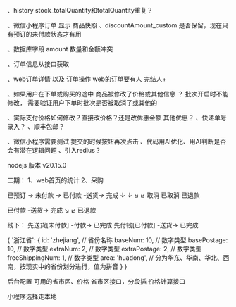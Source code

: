 
、history stock_totalQuantity和totalQuantity重复？

、微信小程序订单 显示 商品快照
、discountAmount_custom 是否保留，现在只有预订的未付款状态才有用

、数据库字段 amount 数量和金额冲突

、订单信息从接口获取


、web订单详情 以及 订单操作   web的订单要有人 完结人+

、如果用户在下单或购买的途中 商品被修改了价格或其他信息 ？   批次开启时不能修改， 需要验证用户下单时批次是否被取消了或其他的

、实际支付价格如何修改？直接改价格？还是改优惠金额  其他优惠？
、快递单号录入？
、顺丰包邮？

、微信小程序需要测试 提交的时候按钮再次点击
、代码用AI优化、用AI判断是否会有潜在逻辑问题
、引入redius？

nodejs 版本 v20.15.0






二期：
1、web首页的统计
2、采购



已预订 -> 未付款 -> 已付款 -送货-> 完成
  ↓        ↓           ↘        ↙
 取消    已取消           已退款


已付款 -送货-> 完成
      ↘       ↙
        已退款

线下：
先送货[未付款] -付款-> 已完成
先付钱[已付款] -送货-> 已完成




{
  '浙江省': {
    id: 'zhejiang', // 省份名称
    baseNum: 10, // 数字类型
    basePostage: 10, // 数字类型
    extraNum: 2, // 数字类型
    extraPostage: 2, // 数字类型
    freeShippingNum: 1, // 数字类型
    area: 'huadong', // 分为华东、华南、华北、西南，按现实中的省份划分进行，值为拼音
  }
}


后台配置 可用的省市区、价格
省市区接口，分段插
价格计算接口

小程序选择走本地



